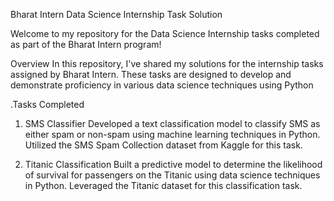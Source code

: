Bharat Intern Data Science Internship Task Solution


Welcome to my repository for the Data Science Internship tasks completed as part of the Bharat Intern program!

Overview
In this repository, I've shared my solutions for the internship tasks assigned by Bharat Intern. These tasks are designed to develop and demonstrate proficiency in various data science techniques using Python

.Tasks Completed
1. SMS Classifier
Developed a text classification model to classify SMS as either spam or non-spam using machine learning techniques in Python. Utilized the SMS Spam Collection dataset from Kaggle for this task.

2. Titanic Classification
Built a predictive model to determine the likelihood of survival for passengers on the Titanic using data science techniques in Python. Leveraged the Titanic dataset for this classification task.
